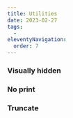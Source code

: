 ```yaml
---
title: Utilities
date: 2023-02-27
tags:
  -
eleventyNavigation:
  order: 7
---
```


### Visually hidden

### No print

### Truncate

